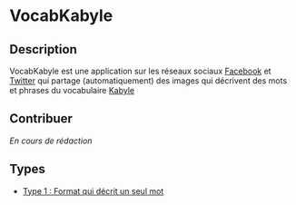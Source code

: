 # VocabKabyle


## Description

VocabKabyle est une application sur les réseaux sociaux [Facebook](https://facebook.com/VocabKabyle) et [Twitter](https://twitter.com/VocabKabyle) qui partage (automatiquement) des images qui décrivent des mots et phrases du vocabulaire [Kabyle](https://fr.wikipedia.org/wiki/Kabyle)


## Contribuer 
*En cours de rédaction*

## Types 

* [Type 1 : Format qui décrit un seul mot](https://github.com/VocabKabyle/VocabKabyle/blob/master/T1/README.md)
